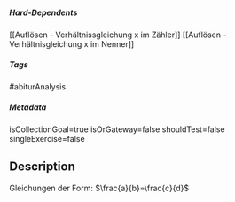 ##### Hard-Dependents
[[Auflösen - Verhältnissgleichung x im Zähler]]
[[Auflösen - Verhältnisgleichung x im Nenner]]
##### Tags
#abiturAnalysis
##### Metadata
isCollectionGoal=true
isOrGateway=false
shouldTest=false
singleExercise=false
## Description
Gleichungen der Form: $\frac{a}{b}=\frac{c}{d}$ 
